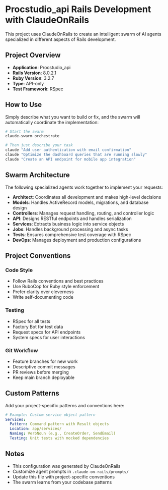 # Procstudio_api Rails Development with ClaudeOnRails

This project uses ClaudeOnRails to create an intelligent swarm of AI agents specialized in different aspects of Rails development.

## Project Overview

- **Application**: Procstudio_api
- **Rails Version**: 8.0.2.1
- **Ruby Version**: 3.2.7
- **Type**: API-only
- **Test Framework**: RSpec

## How to Use

Simply describe what you want to build or fix, and the swarm will automatically coordinate the implementation:

```bash
# Start the swarm
claude-swarm orchestrate

# Then just describe your task
claude "Add user authentication with email confirmation"
claude "Optimize the dashboard queries that are running slowly"
claude "Create an API endpoint for mobile app integration"
```

## Swarm Architecture

The following specialized agents work together to implement your requests:

- **Architect**: Coordinates all development and makes high-level decisions
- **Models**: Handles ActiveRecord models, migrations, and database design
- **Controllers**: Manages request handling, routing, and controller logic
- **API**: Designs RESTful endpoints and handles serialization
- **Services**: Extracts business logic into service objects
- **Jobs**: Handles background processing and async tasks
- **Tests**: Ensures comprehensive test coverage with RSpec
- **DevOps**: Manages deployment and production configurations

## Project Conventions

### Code Style
- Follow Rails conventions and best practices
- Use RuboCop for Ruby style enforcement
- Prefer clarity over cleverness
- Write self-documenting code

### Testing
- RSpec for all tests
- Factory Bot for test data
- Request specs for API endpoints
- System specs for user interactions

### Git Workflow
- Feature branches for new work
- Descriptive commit messages
- PR reviews before merging
- Keep main branch deployable

## Custom Patterns

Add your project-specific patterns and conventions here:

```yaml
# Example: Custom service object pattern
Services:
  Pattern: Command pattern with Result objects
  Location: app/services/
  Naming: VerbNoun (e.g., CreateOrder, SendEmail)
  Testing: Unit tests with mocked dependencies
```

## Notes

- This configuration was generated by ClaudeOnRails
- Customize agent prompts in `.claude-on-rails/prompts/`
- Update this file with project-specific conventions
- The swarm learns from your codebase patterns
